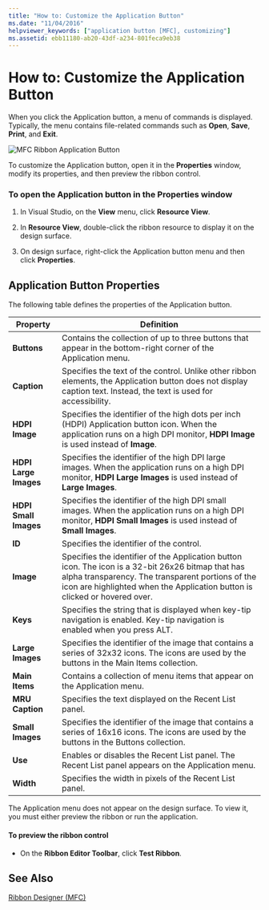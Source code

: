 ```yaml
---
title: "How to: Customize the Application Button"
ms.date: "11/04/2016"
helpviewer_keywords: ["application button [MFC], customizing"]
ms.assetid: ebb11180-ab20-43df-a234-801feca9eb38
---
```

# How to: Customize the Application Button

When you click the Application button, a menu of commands is displayed. Typically, the menu contains file-related commands such as **Open**, **Save**, **Print**, and **Exit**.

![MFC Ribbon Application Button](../mfc/media/application_button.png)

To customize the Application button, open it in the **Properties** window, modify its properties, and then preview the ribbon control.

### To open the Application button in the Properties window

1. In Visual Studio, on the **View** menu, click **Resource View**.

1. In **Resource View**, double-click the ribbon resource to display it on the design surface.

1. On design surface, right-click the Application button menu and then click **Properties**.

## Application Button Properties

The following table defines the properties of the Application button.

|Property|Definition|
|--------------|----------------|
|**Buttons**|Contains the collection of up to three buttons that appear in the bottom-right corner of the Application menu.|
|**Caption**|Specifies the text of the control. Unlike other ribbon elements, the Application button does not display caption text. Instead, the text is used for accessibility.|
|**HDPI Image**|Specifies the identifier of the high dots per inch (HDPI) Application button icon. When the application runs on a high DPI monitor, **HDPI Image** is used instead of **Image**.|
|**HDPI Large Images**|Specifies the identifier of the high DPI large images. When the application runs on a high DPI monitor, **HDPI Large Images** is used instead of **Large Images**.|
|**HDPI Small Images**|Specifies the identifier of the high DPI small images. When the application runs on a high DPI monitor, **HDPI Small Images** is used instead of **Small Images**.|
|**ID**|Specifies the identifier of the control.|
|**Image**|Specifies the identifier of the Application button icon. The icon is a 32-bit 26x26 bitmap that has alpha transparency. The transparent portions of the icon are highlighted when the Application button is clicked or hovered over.|
|**Keys**|Specifies the string that is displayed when key-tip navigation is enabled. Key-tip navigation is enabled when you press ALT.|
|**Large Images**|Specifies the identifier of the image that contains a series of 32x32 icons. The icons are used by the buttons in the Main Items collection.|
|**Main Items**|Contains a collection of menu items that appear on the Application menu.|
|**MRU Caption**|Specifies the text displayed on the Recent List panel.|
|**Small Images**|Specifies the identifier of the image that contains a series of 16x16 icons. The icons are used by the buttons in the Buttons collection.|
|**Use**|Enables or disables the Recent List panel. The Recent List panel appears on the Application menu.|
|**Width**|Specifies the width in pixels of the Recent List panel.|

The Application menu does not appear on the design surface. To view it, you must either preview the ribbon or run the application.

#### To preview the ribbon control

- On the **Ribbon Editor Toolbar**, click **Test Ribbon**.

## See Also

[Ribbon Designer (MFC)](../mfc/ribbon-designer-mfc.md)

